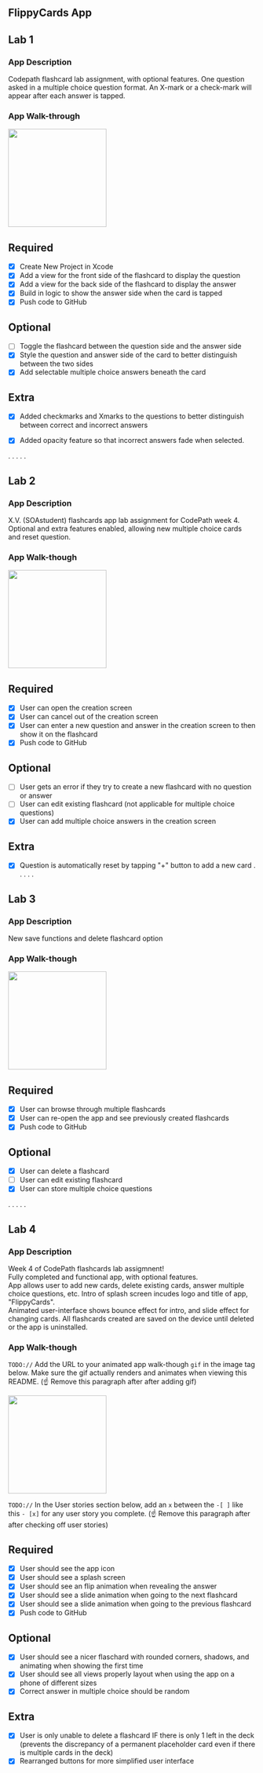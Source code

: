 ## FlippyCards App

## Lab 1

### App Description
Codepath flashcard lab assignment, with optional features.
One question asked in a multiple choice question format.
An X-mark or a check-mark will appear after each answer is tapped.


### App Walk-through
<img src="http://g.recordit.co/CPam3fKzcM.gif" width=200><br>


## Required
- [x] Create New Project in Xcode
- [x] Add a view for the front side of the flashcard to display the question
- [x] Add a view for the back side of the flashcard to display the answer
- [x] Build in logic to show the answer side when the card is tapped
- [x] Push code to GitHub
## Optional
- [ ] Toggle the flashcard between the question side and the answer side
- [x] Style the question and answer side of the card to better distinguish between the two sides
- [x] Add selectable multiple choice answers beneath the card
## Extra
- [x] Added checkmarks and Xmarks to the questions to better distinguish between correct and incorrect answers
- [x] Added opacity feature so that incorrect answers fade when selected.


.
.
.
.
.
## Lab 2

### App Description
X.V. (SOAstudent) flashcards app lab assignment for CodePath week 4.
Optional and extra features enabled, allowing new multiple choice cards and reset question.

### App Walk-though
<img src="http://g.recordit.co/BrhabHqOyQ.gif" width=200><br>

## Required
- [x] User can open the creation screen
- [x] User can cancel out of the creation screen
- [x] User can enter a new question and answer in the creation screen to then show it on the flashcard
- [x] Push code to GitHub
## Optional
- [ ] User gets an error if they try to create a new flashcard with no question or answer
- [ ] User can edit existing flashcard (not applicable for multiple choice questions)
- [x] User can add multiple choice answers in the creation screen
## Extra
- [x] Question is automatically reset by tapping "+" button to add a new card
.
.
.
.
.
## Lab 3

### App Description
New save functions and delete flashcard option

### App Walk-though
<img src="http://g.recordit.co/ppW6bXk3ZW.gif" width=200><br>

## Required
- [x] User can browse through multiple flashcards
- [x] User can re-open the app and see previously created flashcards
- [x] Push code to GitHub
## Optional
- [x] User can delete a flashcard
- [ ] User can edit existing flashcard
- [x] User can store multiple choice questions

.
.
.
.
.

## Lab 4

### App Description
Week 4 of CodePath flashcards lab assigmnent!  
Fully completed and functional app, with optional features.  
App allows user to add new cards, delete existing cards, answer multiple choice questions, etc. 
Intro of splash screen incudes logo and title of app, "FlippyCards".  
Animated user-interface shows bounce effect for intro, and slide effect for changing cards.
All flashcards created are saved on the device until deleted or the app is uninstalled.

### App Walk-though
`TODO://` Add the URL to your animated app walk-though `gif` in the image tag below. Make sure the gif actually renders and animates when viewing this README. (☝️ Remove this paragraph after after adding gif)

<img src="YOUR_GIF_URL_HERE" width=200><br>

`TODO://` In the User stories section below, add an `x` between the `-[ ]` like this `- [x]` for any user story you complete. (☝️ Remove this paragraph after after checking off user stories)

## Required
- [x] User should see the app icon 
- [x] User should see a splash screen
- [x] User should see an flip animation when revealing the answer
- [x] User should see a slide animation when going to the next flashcard
- [x] User should see a slide animation when going to the previous flashcard
- [x] Push code to GitHub
## Optional
- [x] User should see a nicer flaschard with rounded corners, shadows, and animating when showing the first time
- [x] User should see all views properly layout when using the app on a phone of different sizes
- [x] Correct answer in multiple choice should be random
## Extra
- [x] User is only unable to delete a flashcard IF there is only 1 left in the deck
(prevents the discrepancy of a permanent placeholder card even if there is multiple cards in the deck)
- [x] Rearranged buttons for more simplified user interface

